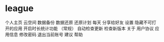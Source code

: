 # league  
个人主页
云空间
    数据备份
    数据还原
    还原计划 每天
分享给好友
设置
    隐藏不可打开的应用
    开启时长统计功能
（常规）
    自动检查更新
    检查新版本
    关于
    用户协议
    应用信息
    修改密码
    退出当前账号
建议
帮助